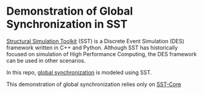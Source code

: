 # Demonstration of Global Synchronization in SST 

[Structural Simulation Toolkit](https://sst-simulator.org/) (SST) is a Discrete Event Simulation (DES) framework written in C++ and Python. Although SST has historically focused on simulation of High Performance Computing, the DES framework can be used in other scenarios. 

In this repo, [global synchronization](https://en.wikipedia.org/wiki/TCP_global_synchronization) is modeled using SST. 


This demonstration of global synchronization relies only on [SST-Core](https://github.com/sstsimulator/sst-core)
